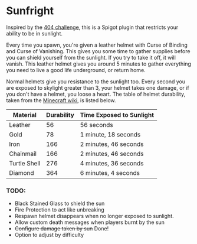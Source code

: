 # Sunfright
Inspired by the [404 challenge][404], this is a Spigot plugin that restricts
your ability to be in sunlight.

[404]: https://www.minecraftforum.net/forums/minecraft-java-edition/seeds/298932-ironman-challenge-series-404

Every time you spawn, you're given a leather helmet with Curse of Binding and
Curse of Vanishing. This gives you some time to gather supplies before you can
shield yourself from the sunlight. If you try to take it off, it will vanish.
This leather helmet gives you around 5 minutes to gather everything you need to
live a good life underground, or return home.

Normal helmets give you resistance to the sunlight too. Every second you are
exposed to skylight greater than 3, your helmet takes one damage, or if you
don't have a helmet, you loose a heart. The table of helmet durability, taken
from the [Minecraft wiki][mcwiki-helmets], is listed below.

| Material     | Durability | Time Exposed to Sunlight  |
| ------------ | ---------- | ------------------------- |
| Leather      | 56         | 56 seconds                |
| Gold         | 78         | 1 minute, 18 seconds      |
| Iron         | 166        | 2 minutes, 46 seconds     |
| Chainmail    | 166        | 2 minutes, 46 seconds     |
| Turtle Shell | 276        | 4 minutes, 36 seconds     |
| Diamond      | 364        | 6 minutes, 4 seconds      |

[mcwiki-helmets]: https://minecraft.gamepedia.com/Helmet#Durability

### TODO:

- Black Stained Glass to shield the sun
- Fire Protection to act like unbreaking
- Respawn helmet disappears when no longer exposed to sunlight.
- Allow custom death messages when players burnt by the sun
- ~~Configure damage taken by sun~~ Done!
- Option to adjust by difficulty

